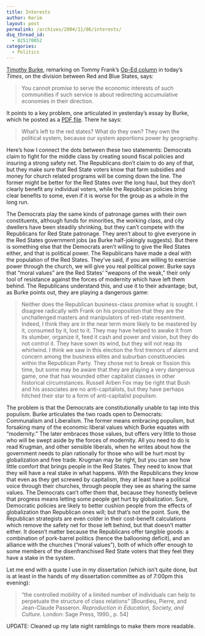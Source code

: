 ```yaml
---
title: Interests
author: Kerim
layout: post
permalink: /archives/2004/11/06/interests/
dsq_thread_id:
  - 825170052
categories:
  - Politics
---
```

<a href="http://www.swarthmore.edu/SocSci/tburke1/perma110504.html" onclick="_gaq.push(['_trackEvent', 'outbound-article', 'http://www.swarthmore.edu/SocSci/tburke1/perma110504.html', 'Timothy Burke']);" >Timothy Burke</a>, remarking on Tommy Frank&#8217;s <a href="http://www.nytimes.com/2004/11/05/opinion/05frank.html?ex=1257397200&#38;en=60f120b9b79f92b8&#38;ei=5090&#38;partner=rssuserland" onclick="_gaq.push(['_trackEvent', 'outbound-article', 'http://www.nytimes.com/2004/11/05/opinion/05frank.html?ex=1257397200&en=60f120b9b79f92b8&ei=5090&partner=rssuserland', 'Op-Ed column']);" >Op-Ed column</a> in today&#8217;s *Times*, on the division between Red and Blue States, says:

> You cannot promise to serve the economic interests of such communities if such service is about redirecting accumulative economies in their direction.

It points to a key problem, one articulated in yesterday&#8217;s essay by Burke, which he posted as a <a href="http://www.swarthmore.edu/SocSci/tburke1/Road%20to%20Victory.pdf" onclick="_gaq.push(['_trackEvent','download','http://www.swarthmore.edu/SocSci/tburke1/Road%20to%20Victory.pdf']);" >PDF file</a>. There he says:

> What’s left to the red states? What do they own? They own the political system, because our system apportions power by geography.

Here&#8217;s how I connect the dots between these two statements: Democrats claim to fight for the middle class by creating sound fiscal policies and insuring a strong safety net. The Republicans don&#8217;t claim to do any of that, but they make sure that Red State voters know that farm subsidies and money for church related programs will be coming down the line. The former might be better for the Red States over the long haul, but they don&#8217;t clearly benefit any individual voters, while the Republican policies bring clear benefits to some, even if it is worse for the group as a whole in the long run.

The Democrats play the same kinds of patronage games with their own constituents, although funds for minorities, the working class, and city dwellers have been steadily shrinking, but they can&#8217;t compete with the Republicans for Red State patronage. They aren&#8217;t about to give everyone in the Red States government jobs (as Burke half-jokingly suggests). But there is something else that the Democrats aren&#8217;t willing to give the Red States either, and that is political power. The Republicans have made a deal with the population of the Red States. They&#8217;ve said, if you are willing to exercise power through the church, we will give you real political power. Burke says that &#8220;moral values&#8221; are the Red States&#8217; &#8220;weapons of the weak,&#8221; their only tool of resistance against the forces of modernity which have left them behind. The Republicans understand this, and use it to their advantage; but, as Burke points out, they are playing a dangerous game:

> Neither does the Republican business-class promise what is sought. I disagree radically with Frank on his proposition that they are the unchallenged masters and manipulators of red-state resentment. Indeed, I think they are in the near term more likely to be mastered by it, consumed by it, lost to it. They may have helped to awake it from its slumber, organize it, feed it cash and power and vision, but they do not control it. They have sown its wind, but they will not reap its whirlwind. I think we saw in this election the first tremors of alarm and concern among the business elites and suburban constituencies within the Republican Party. They chose not to break or fission this time, but some may be aware that they are playing a very dangerous game, one that has wounded other capitalist classes in other historical circumstances. Russell Arben Fox may be right that Bush and his associates are no anti-capitalists, but they have perhaps hitched their star to a form of anti-capitalist populism. 

The problem is that the Democrats are constitutionally unable to tap into this populism. Burke articulates the two roads open to Democrats: Communalism and Liberalism. The former means embracing populism, but forsaking many of the economic liberal values which Burke equates with &#8220;modernity.&#8221; The later embraces those values, but offers very little to those who will be swept aside by the forces of modernity. All you need to do is read Krugman, and other sensible liberals, when he writes about how the government needs to plan rationally for those who will be hurt most by globalization and free trade. Krugman may be right, but you can see how little comfort that brings people in the Red States. They need to know that they will have a real stake in what happens. With the Republicans they know that even as they get screwed by capitalism, they at least have a political voice through their churches, through people they see as sharing the same values. The Democrats can&#8217;t offer them that, because they honestly believe that progress means letting some people get hurt by globalization. Sure, Democratic policies are likely to better cushion people from the effects of globalization than Republican ones will; but that&#8217;s not the point. Sure, the Republican strategists are even colder in their cost-benefit calculations which remove the safety net for those left behind, but that doesn&#8217;t matter either. It doesn&#8217;t matter because the Republicans offer tangible goods: a combination of pork-barrel politics (hence the ballooning deficit), and an alliance with the churches (&#8220;moral values&#8221;), both of which offer enough to some members of the disenfranchised Red State voters that they feel they have a stake in the system.

Let me end with a quote I use in my dissertation (which isn&#8217;t quite done, but is at least in the hands of my dissertation committee as of 7:00pm this evening):

> &#8220;the controlled mobility of a limited number of individuals can help to perpetuate the structure of class relations&#8221; [Bourdieu, Pierre, and Jean-Claude Passeron. *Reproduction in Education, Society, and Culture*. London: Sage Press, 1990., p. 54]</blockquote> 
> 
> UPDATE: Cleaned up my late night ramblings to make them more readable.
> 
> <div id="themify_builder_content-1972" class="themify_builder_content themify_builder themify_builder_front">
>

> 
>